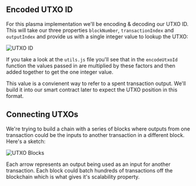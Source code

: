 ## Encoded UTXO ID

For this plasma implementation we'll be encoding & decoding our UTXO ID. This will take our three properties `blockNumber`, `transactionIndex` and `outputIndex` and provide us with a single integer value to lookup the UTXO:

![UTXO ID](https://res.cloudinary.com/divzjiip8/image/upload/v1553559789/utxoid_nosxvu.png)

If you take a look at the `utils.js` file you'll see that  in the `encodeUtxoId` function the values passed in are multiplied by these factors and then added together to get the one integer value.

This value is a convienent way to refer to a spent transaction output. We'll build it into our smart contract later to expect the UTXO position in this format.

## Connecting UTXOs

We're trying to build a chain with a series of blocks where outputs from one transaction could be the inputs to another transaction in a different block. Here's a sketch: 

![UTXO Blocks](https://res.cloudinary.com/divzjiip8/image/upload/v1553565934/UTXOBlocks_kbzyg3.png)

Each arrow represents an output being used as an input for another transaction. Each block could batch hundreds of transactions off the blockchain which is what gives it's scalability property. 